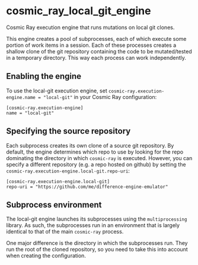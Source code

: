 # cosmic_ray_local_git_engine

Cosmic Ray execution engine that runs mutations on local git clones.

This engine creates a pool of subprocesses, each of which execute some portion
of work items in a session. Each of these processes creates a shallow clone of
the git repository containing the code to be mutated/tested in a temporary
directory. This way each process can work independently.

## Enabling the engine

To use the local-git execution engine, set `cosmic-ray.execution-engine.name = "local-git"` in your Cosmic Ray configuration:

```
[cosmic-ray.execution-engine]
name = "local-git"
```

## Specifying the source repository

Each subprocess creates its own clone of a source git repository. By default,
the engine determines which repo to use by looking for the repo dominating the
directory in which `cosmic-ray` is executed. However, you can specify a
different repository (e.g. a repo hosted on github) by setting the
`cosmic-ray.execution-engine.local-git.repo-uri`:

```
[cosmic-ray.execution-engine.local-git]
repo-uri = "https://github.com/me/difference-engine-emulator"
```

## Subprocess environment

The local-git engine launches its subprocesses using the `multiprocessing`
library. As such, the subprocesses run in an environment that is largely
identical to that of the main `cosmic-ray` process.

One major difference is the directory in which the subprocesses run. They run
the root of the cloned repository, so you need to take this into account when
creating the configuration.
